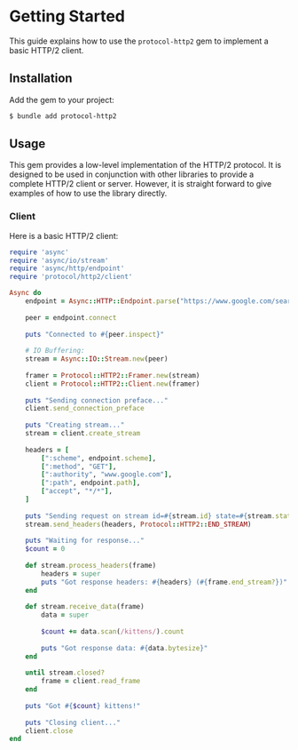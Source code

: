 # Getting Started

This guide explains how to use the `protocol-http2` gem to implement a basic HTTP/2 client.

## Installation

Add the gem to your project:

``` bash
$ bundle add protocol-http2
```

## Usage

This gem provides a low-level implementation of the HTTP/2 protocol. It is designed to be used in conjunction with other libraries to provide a complete HTTP/2 client or server. However, it is straight forward to give examples of how to use the library directly.

### Client

Here is a basic HTTP/2 client:

``` ruby
require 'async'
require 'async/io/stream'
require 'async/http/endpoint'
require 'protocol/http2/client'

Async do
	endpoint = Async::HTTP::Endpoint.parse("https://www.google.com/search?q=kittens")
	
	peer = endpoint.connect
	
	puts "Connected to #{peer.inspect}"
	
	# IO Buffering:
	stream = Async::IO::Stream.new(peer)
	
	framer = Protocol::HTTP2::Framer.new(stream)
	client = Protocol::HTTP2::Client.new(framer)
	
	puts "Sending connection preface..."
	client.send_connection_preface
	
	puts "Creating stream..."
	stream = client.create_stream
	
	headers = [
		[":scheme", endpoint.scheme],
		[":method", "GET"],
		[":authority", "www.google.com"],
		[":path", endpoint.path],
		["accept", "*/*"],
	]
	
	puts "Sending request on stream id=#{stream.id} state=#{stream.state}..."
	stream.send_headers(headers, Protocol::HTTP2::END_STREAM)
	
	puts "Waiting for response..."
	$count = 0
	
	def stream.process_headers(frame)
		headers = super
		puts "Got response headers: #{headers} (#{frame.end_stream?})"
	end
	
	def stream.receive_data(frame)
		data = super
		
		$count += data.scan(/kittens/).count
		
		puts "Got response data: #{data.bytesize}"
	end
	
	until stream.closed?
		frame = client.read_frame
	end
	
	puts "Got #{$count} kittens!"
	
	puts "Closing client..."
	client.close
end
```
